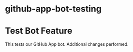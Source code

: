 # github-app-bot-testing

# Test Bot Feature
This tests our GitHub App bot.
 Additional changes performed.
